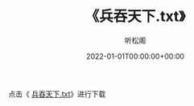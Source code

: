 ﻿---
title:  《兵吞天下.txt》
date:   2022-01-01T00:00:00+00:00
author: 听松阁
layout: post
permalink: /兵吞天下/
categories: 小说
tags: [小说]
---

点击《 [兵吞天下.txt](http://img.660000.xyz/bookstukust/book/bntxt/10/兵吞天下.txt)》进行下载